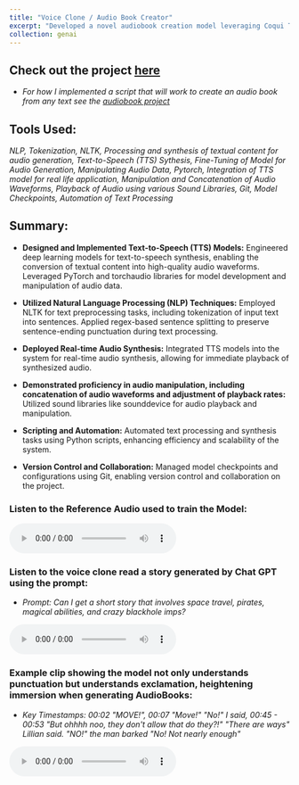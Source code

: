 ```yaml
---
title: "Voice Clone / Audio Book Creator"
excerpt: "Developed a novel audiobook creation model leveraging Coqui TTS's algorithm, offering efficient synthesis of full-length books into high-quality audio."
collection: genai
---
```


## Check out the project [here](https://github.com/Daryldactyl/Audiobook_creator/blob/main/Voice_Chatbot.ipynb)
  - *For how I implemented a script that will work to create an audio book from any text see the [audiobook project](https://github.com/Daryldactyl/Audiobook_creator/blob/main/Audiobook_project.ipynb)*
## Tools Used:
*NLP, Tokenization, NLTK, Processing and synthesis of textual content for audio generation, Text-to-Speech (TTS) Sythesis, Fine-Tuning of Model for Audio Generation, Manipulating Audio Data, Pytorch, Integration of TTS model for real life application, Manipulation and Concatenation of Audio Waveforms, Playback of Audio using various Sound Libraries, Git, Model Checkpoints, Automation of Text Processing*
## Summary:
- **Designed and Implemented Text-to-Speech (TTS) Models:**
Engineered deep learning models for text-to-speech synthesis, enabling the conversion of textual content into high-quality audio waveforms.
Leveraged PyTorch and torchaudio libraries for model development and manipulation of audio data.

- **Utilized Natural Language Processing (NLP) Techniques:**
Employed NLTK for text preprocessing tasks, including tokenization of input text into sentences.
Applied regex-based sentence splitting to preserve sentence-ending punctuation during text processing.

- **Deployed Real-time Audio Synthesis:**
Integrated TTS models into the system for real-time audio synthesis, allowing for immediate playback of synthesized audio.

- **Demonstrated proficiency in audio manipulation, including concatenation of audio waveforms and adjustment of playback rates:**
Utilized sound libraries like sounddevice for audio playback and manipulation.

- **Scripting and Automation:**
Automated text processing and synthesis tasks using Python scripts, enhancing efficiency and scalability of the system.

- **Version Control and Collaboration:**
Managed model checkpoints and configurations using Git, enabling version control and collaboration on the project.

### Listen to the Reference Audio used to train the Model:
<audio controls>
  <source src="https://daryldactyl.github.io/files/reference_audio.wav" type="audio/wav">
  Your browser does not support the audio element.
</audio>

### Listen to the voice clone read a story generated by Chat GPT using the prompt: 
  - *Prompt: Can I get a short story that involves space travel, pirates, magical abilities, and crazy blackhole imps?*
<audio controls>
  <source src="https://daryldactyl.github.io/files/voice_clone.wav" type="audio/wav">
  Your browser does not support the audio element.
</audio>

### Example clip showing the model not only understands punctuation but understands exclamation, heightening immersion when generating AudioBooks:
- *Key Timestamps: 00:02 "MOVE!", 00:07 "Move!" "No!" I said, 00:45 - 00:53 "But ohhhh noo, they don't allow that do they?!" "There are ways" Lillian said. "NO!" the man barked "No! Not nearly enough"*
<audio controls>
  <source src="https://daryldactyl.github.io/files/Exclamation_clip.wav" type="audio/wav">
  Your browser does not support the audio element.
</audio>

